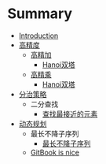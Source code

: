 # Summary

* [Introduction](README.md)
* [高精度](part2/README.md)
	* [高精加](高精度/高精加说明.md)
		* [Hanoi双塔](高精度/【NOIP07普及组】Hanoi双塔问题之高精加.md)
	* [高精乘](高精度/高精乘说明.md)
		* [Hanoi双塔](高精度/高精度之高精乘.md)
* [分治策略](part2/README.md)
    * 二分查找
        * [查找最接近的元素](分治/二分查找/查找最接近的元素.md)
* [动态规划](dp/README.md)
    * 最长不降子序列
        * [最长不降子序列](dp/最长不降子序列/最长不降子序列.md)
    * [GitBook is nice](part1/gitbook.md)

